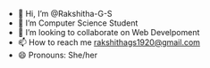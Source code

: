 - 👋 Hi, I’m @Rakshitha-G-S
- 🌱 I’m Computer Science Student
- 💞️ I’m looking to collaborate on Web Develpoment 
- 📫 How to reach me rakshithags1920@gmail.com
- 😄 Pronouns: She/her


<!---
Rakshitha-G-S/Rakshitha-G-S is a ✨ special ✨ repository because its `README.md` (this file) appears on your GitHub profile.
You can click the Preview link to take a look at your changes.
--->
